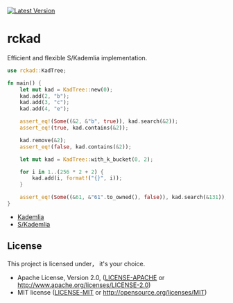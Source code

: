 [![Latest Version](https://img.shields.io/badge/crates.io-v0.0.1-green.svg)](https://crates.io/crates/rckad)

# rckad
Efficient and flexible S/Kademlia implementation.

```rust
use rckad::KadTree;

fn main() {
    let mut kad = KadTree::new(0);
    kad.add(2, "b");
    kad.add(3, "c");
    kad.add(4, "e");

    assert_eq!(Some((&2, &"b", true)), kad.search(&2));
    assert_eq!(true, kad.contains(&2));

    kad.remove(&2);
    assert_eq!(false, kad.contains(&2));

    let mut kad = KadTree::with_k_bucket(0, 2);

    for i in 1..(256 * 2 + 2) {
        kad.add(i, format!("{}", i));
    }

    assert_eq!(Some((&61, &"61".to_owned(), false)), kad.search(&131));
}

```

- [Kademlia](https://pdos.csail.mit.edu/~petar/papers/maymounkov-kademlia-lncs.pdf)
- [S/Kademlia](http://citeseerx.ist.psu.edu/viewdoc/download?doi=10.1.1.68.4986&rep=rep1&type=pdf)


## License

This project is licensed under， it's your choice.

 * Apache License, Version 2.0, ([LICENSE-APACHE](LICENSE-APACHE) or
   http://www.apache.org/licenses/LICENSE-2.0)
 * MIT license ([LICENSE-MIT](LICENSE-MIT) or
   http://opensource.org/licenses/MIT)

